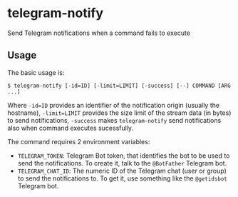 # telegram-notify

Send Telegram notifications when a command fails to execute


## Usage

The basic usage is:

    $ telegram-notify [-id=ID] [-limit=LIMIT] [-success] [--] COMMAND [ARG ...]

Where `-id=ID` provides an identifier of the notification origin (usually the hostname), `-limit=LIMIT` provides the size limit of the stream data (in bytes) to send notifications, `-success` makes `telegram-notify` send notifications also when command executes sucessfully.

The command requires 2 environment variables:

- `TELEGRAM_TOKEN`: Telegram Bot token, that identifies the bot to be used to send the notifications. To create it, talk to the `@BotFather` Telegram bot.
- `TELEGRAM_CHAT_ID`: The numeric ID of the Telegram chat (user or group) to send the notifications to. To get it, use something like the `@getidsbot` Telegram bot.
